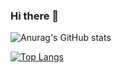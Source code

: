### Hi there 👋

![Anurag's GitHub stats](https://github-readme-stats.vercel.app/api?username=takinok&count_private=true)

[![Top Langs](https://github-readme-stats.vercel.app/api/top-langs/?username=takinok)](https://github.com/anuraghazra/github-readme-stats)

<!--
**takinok/takinok** is a ✨ _special_ ✨ repository because its `README.md` (this file) appears on your GitHub profile.

Here are some ideas to get you started:

- 🔭 I’m currently working on ...
- 🌱 I’m currently learning ...
- 👯 I’m looking to collaborate on ...
- 🤔 I’m looking for help with ...
- 💬 Ask me about ...
- 📫 How to reach me: ...
- 😄 Pronouns: ...
- ⚡ Fun fact: ...
-->
